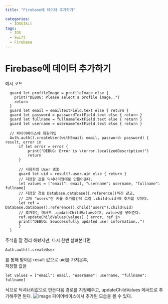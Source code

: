 ```yaml
---
title: "Firebase에 데이터 추가하기"

categories:
  - IOSUIkit
tags:
  - IOS
  - Swift
  - Firebase
---
```


# Firebase에 데이터 추가하기
예시 코드
~~~
  guard let profileImage = profileImage else {
    print("DEBUG: Please select a profile image..")
    return
  }
  guard let email = emailTextField.text else { return }
  guard let password = passwordTextField.text else { return }
  guard let fullname = fullnameTextField.text else { return }
  guard let username = usernameTextField.text else { return }
        
  // 파이어베이스에 회원가입
  Auth.auth().createUser(withEmail: email, password: password) { result, error in
      if let error = error {
          print("DEBUG: Error is \(error.localizedDescription)")
          return
      }
            
      // 사용자의 User UID
      guard let uid = result?.user.uid else { return }
      // 저장할 값을 딕셔너리형태로 만들어준다.
      let values = ["email": email, "username": username, "fullname": fullname]
      // 저장할 경로 Database.database().reference()까진 같고,
      // 그뒤 "users"란 키를 추가할건데 그걸 .child(uid)에 추가할 것이다.
      let ref = Database.database().reference().child("users").child(uid)
      // 추가하는 메서드 .updateChildValues이고, values을 넣어준다.
      ref.updateChildValues(values) { error, ref in
      print("DEBUG: Seuccessfully updated user information..")
      }
  }
~~~
주석을 잘 정리 해놨지만, 다시 한번 살펴본다면  
~~~
Auth.auth().createUser
~~~
를 통해 받아온 result 값으로 uid를 가져온후,  
저장할 값을
~~~
let values = ["email": email, "username": username, "fullname": fullname]
~~~
식으로 딕셔너리값으로 만든다음 경로를 지정해주고, updateChildValues 메서드로 추가해주면 된다.
![image](https://user-images.githubusercontent.com/68246962/196968017-6baf5df0-785e-41f7-8224-ef10eec8bc12.png)
파이어베이스에서 추가된 모습을 볼 수 있다.